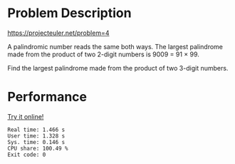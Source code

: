 # Problem Description

https://projecteuler.net/problem=4

A palindromic number reads the same both ways. The largest palindrome made from the product of two 2-digit numbers is 9009 = 91 × 99.

Find the largest palindrome made from the product of two 3-digit numbers.

# Performance

[Try it online!](https://tio.run/##dVHLaoQwFF2PX3FLNzrYaKEbh87sZjGrFvoBYvCOBPKQPCRC/91mojOVSrO4kHM4j9wgZ57paXp@KpzRBWWyQDkARjhp8SpU6zjCp1aUoyjLN2hVAhCYHjQOqA3W0gmKOvXZzO18GADfJ7hIix1qYlVtrGayS7M79RXvZLHY4EHBZnGkULZh3nOZqfuGM9lqJTDE5iH3AB6Ox22llaxDu9LVwnHLeo4mbXKgS3eAq9LB6v0FGkJoHqHbGbfQnxr7MfvlYqH9uFSfG4BRfMBbzu7fKq9lmUNVVY99nMNLiGj8Yw3R7/JBemfN6ltINE@m6Qc)

```
Real time: 1.466 s
User time: 1.328 s
Sys. time: 0.146 s
CPU share: 100.49 %
Exit code: 0
```